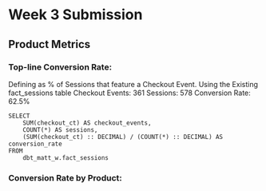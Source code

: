# Week 3 Submission

## Product Metrics

### Top-line Conversion Rate:

Defining as % of Sessions that feature a Checkout Event. Using the Existing fact_sessions table
Checkout Events: 361
Sessions: 578
Conversion Rate: 62.5%

```
SELECT
    SUM(checkout_ct) AS checkout_events,
    COUNT(*) AS sessions,
    (SUM(checkout_ct) :: DECIMAL) / (COUNT(*) :: DECIMAL) AS conversion_rate
FROM
    dbt_matt_w.fact_sessions
```

### Conversion Rate by Product: